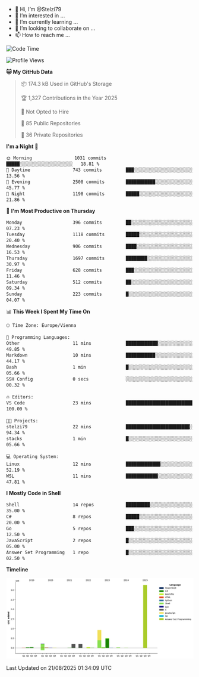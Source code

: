 - 👋 Hi, I’m @Stelzi79
- 👀 I’m interested in ...
- 🌱 I’m currently learning ...
- 💞️ I’m looking to collaborate on ...
- 📫 How to reach me ...

<!--START_SECTION:waka-->
![Code Time](http://img.shields.io/badge/Code%20Time-1%2C143%20hrs%2022%20mins-blue)

![Profile Views](http://img.shields.io/badge/Profile%20Views-0-blue)

**🐱 My GitHub Data** 

> 📦 174.3 kB Used in GitHub's Storage 
 > 
> 🏆 1,327 Contributions in the Year 2025
 > 
> 🚫 Not Opted to Hire
 > 
> 📜 85 Public Repositories 
 > 
> 🔑 36 Private Repositories 
 > 
**I'm a Night 🦉** 

```text
🌞 Morning                1031 commits        █████░░░░░░░░░░░░░░░░░░░░   18.81 % 
🌆 Daytime                743 commits         ███░░░░░░░░░░░░░░░░░░░░░░   13.56 % 
🌃 Evening                2508 commits        ███████████░░░░░░░░░░░░░░   45.77 % 
🌙 Night                  1198 commits        █████░░░░░░░░░░░░░░░░░░░░   21.86 % 
```
📅 **I'm Most Productive on Thursday** 

```text
Monday                   396 commits         ██░░░░░░░░░░░░░░░░░░░░░░░   07.23 % 
Tuesday                  1118 commits        █████░░░░░░░░░░░░░░░░░░░░   20.40 % 
Wednesday                906 commits         ████░░░░░░░░░░░░░░░░░░░░░   16.53 % 
Thursday                 1697 commits        ████████░░░░░░░░░░░░░░░░░   30.97 % 
Friday                   628 commits         ███░░░░░░░░░░░░░░░░░░░░░░   11.46 % 
Saturday                 512 commits         ██░░░░░░░░░░░░░░░░░░░░░░░   09.34 % 
Sunday                   223 commits         █░░░░░░░░░░░░░░░░░░░░░░░░   04.07 % 
```


📊 **This Week I Spent My Time On** 

```text
🕑︎ Time Zone: Europe/Vienna

💬 Programming Languages: 
Other                    11 mins             ████████████░░░░░░░░░░░░░   49.85 % 
Markdown                 10 mins             ███████████░░░░░░░░░░░░░░   44.17 % 
Bash                     1 min               █░░░░░░░░░░░░░░░░░░░░░░░░   05.66 % 
SSH Config               0 secs              ░░░░░░░░░░░░░░░░░░░░░░░░░   00.32 % 

🔥 Editors: 
VS Code                  23 mins             █████████████████████████   100.00 % 

🐱‍💻 Projects: 
stelzi79                 22 mins             ████████████████████████░   94.34 % 
stacks                   1 min               █░░░░░░░░░░░░░░░░░░░░░░░░   05.66 % 

💻 Operating System: 
Linux                    12 mins             █████████████░░░░░░░░░░░░   52.19 % 
WSL                      11 mins             ████████████░░░░░░░░░░░░░   47.81 % 
```

**I Mostly Code in Shell** 

```text
Shell                    14 repos            █████████░░░░░░░░░░░░░░░░   35.00 % 
C#                       8 repos             █████░░░░░░░░░░░░░░░░░░░░   20.00 % 
Go                       5 repos             ███░░░░░░░░░░░░░░░░░░░░░░   12.50 % 
JavaScript               2 repos             █░░░░░░░░░░░░░░░░░░░░░░░░   05.00 % 
Answer Set Programming   1 repo              █░░░░░░░░░░░░░░░░░░░░░░░░   02.50 % 
```



**Timeline**

![Lines of Code chart](https://raw.githubusercontent.com/Stelzi79/Stelzi79/main/assets/bar_graph.png)


 Last Updated on 21/08/2025 01:34:09 UTC
<!--END_SECTION:waka-->

<!---
Stelzi79/Stelzi79 is a ✨ special ✨ repository because its `README.md` (this file) appears on your GitHub profile.
You can click the Preview link to take a look at your changes.
--->

